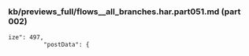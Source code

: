 ### kb/previews_full/flows__all_branches.har.part051.md (part 002)

```md
ize": 497,
          "postData": {
           
```

```
